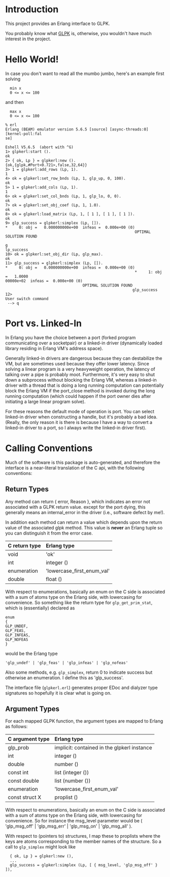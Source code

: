 # Introduction #

This project provides an Erlang interface to GLPK.

You probably know what [GLPK](http://www.gnu.org/software/glpk/) is, otherwise, you wouldn't have much interest in the project.

# Hello World! #

In case you don't want to read all the mumbo jumbo, here's an example first solving
```
  min x
  0 <= x <= 100
```
and then
```
  max x
  0 <= x <= 100
```


```
% erl
Erlang (BEAM) emulator version 5.6.5 [source] [async-threads:0] [kernel-poll:fal
se]

Eshell V5.6.5  (abort with ^G)
1> glpkerl:start ().
ok
2> { ok, Lp } = glpkerl:new ().
{ok,{glpk,#Port<0.721>,false,32,64}}
3> 1 = glpkerl:add_rows (Lp, 1).
1
4> ok = glpkerl:set_row_bnds (Lp, 1, glp_up, 0, 100).
ok
5> 1 = glpkerl:add_cols (Lp, 1).
1
6> ok = glpkerl:set_col_bnds (Lp, 1, glp_lo, 0, 0).
ok
7> ok = glpkerl:set_obj_coef (Lp, 1, 1.0).
ok
8> ok = glpkerl:load_matrix (Lp, 1, [ 1 ], [ 1 ], [ 1 ]).
ok
9> glp_success = glpkerl:simplex (Lp, []).
*     0: obj =   0.000000000e+00  infeas =  0.000e+00 (0)
                                                         OPTIMAL SOLUTION FOUND
                                                                               g
lp_success
10> ok = glpkerl:set_obj_dir (Lp, glp_max).
ok
11> glp_success = glpkerl:simplex (Lp, []).
*     0: obj =   0.000000000e+00  infeas =  0.000e+00 (0)
                                                         *     1: obj =   1.0000
00000e+02  infeas =  0.000e+00 (0)
                                  OPTIMAL SOLUTION FOUND
                                                        glp_success
12>
User switch command
 --> q
```

# Port vs. Linked-In #

In Erlang you have the choice between a port (forked program communicating over a socketpair) or a linked-in driver (dynamically loaded library residing in Erlang VM's address space).

Generally linked-in drivers are dangerous because they can destabilize the VM, but are sometimes used because they offer lower latency.  Since solving a linear program is a very heavyweight operation, the latency of talking over a pipe is probably moot.  Furthermore, it's very easy to shut down a subprocess without blocking the Erlang VM, whereas a linked-in driver with a thread that is doing a long running computation can potentially block the Erlang VM if the port\_close method is invoked during the long running computation (which could happen if the port owner dies after initiating a large linear program solve).

For these reasons the default mode of operation is port.  You can select linked-in driver when constructing a handle, but it's probably a bad idea.  (Really, the only reason it is there is because I have a way to convert a linked-in driver to a port, so I always write the linked-in driver first).

# Calling Conventions #

Much of the software is this package is auto-generated, and therefore the interface is a near-literal translation of the C api, with the following conventions:


## Return Types ##

Any method can return { error, Reason }, which indicates an error not associated with a GLPK return value.  except for the port dying, this generally means an internal\_error in the driver (i.e., software defect by me!).

In addition each method can return a value which depends upon the return value of the associated glpk method.  This value is **never** an Erlang tuple so you can distinguish it from the error case.

| C return type | Erlang type |
|:--------------|:------------|
| void          | 'ok'        |
| int           | integer ()  |
| enumeration   | 'lowercase\_first\_enum\_val' | 'lowercase\_second\_enum\_val' ... |
| double        | float ()    |

With respect to enumerations, basically an enum on the C side is associated with a sum of atoms type on the Erlang side, with lowercasing for convenience.  So something like the return type for `glp_get_prim_stat`, which is (essentially) declared as
```
enum
{
GLP_UNDEF, 
GLP_FEAS,
GLP_INFEAS,
GLP_NOFEAS 
}
```
would be the Erlang type
```
'glp_undef' | 'glp_feas' | 'glp_infeas' | 'glp_nofeas'
```
Also some methods, e.g. `glp_simplex`, return 0 to indicate success but otherwise an enumeration.  I define this as 'glp\_success'.

The interface file (`glpkerl.erl`) generates proper EDoc and dialyzer type signatures so hopefully it is clear what is going on.

## Argument Types ##

For each mapped GLPK function, the argument types are mapped to Erlang as follows:

| C argument type | Erlang type |
|:----------------|:------------|
| glp\_prob| implicit: contained in the glpkerl instance |
| int             | integer ()  |
| double          | number ()   |
| const int| list (integer ()) |
| const double| list (number ()) |
| enumeration     | 'lowercase\_first\_enum\_val' | 'lowercase\_second\_enum\_val' ... |
| const struct X| proplist () |

With respect to enumerations, basically an enum on the C side is associated with a sum of atoms type on the Erlang side, with lowercasing for convenience.  So for instance the msg\_level parameter would be ( 'glp\_msg\_off' | 'glp\_msg\_err' | 'glp\_msg\_on' | 'glp\_msg\_all' ).

With respect to (pointers to) structures, I map these to proplists where the keys are atoms corresponding to the member names of the structure.  So a call to `glp_simplex` might look like
```
  { ok, Lp } = glpkerl:new (),
  ...
  glp_success = glpkerl:simplex (Lp, [ { msg_level, 'glp_msg_off' } ]),
```